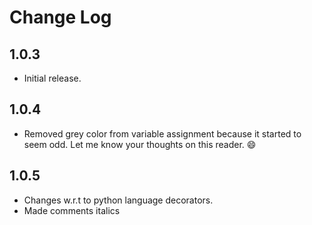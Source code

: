 # Change Log

## 1.0.3

- Initial release.

## 1.0.4

- Removed grey color from variable assignment because it started to seem odd. Let me know your thoughts on this reader. 😄

## 1.0.5

- Changes w.r.t to python language decorators.
- Made comments italics
